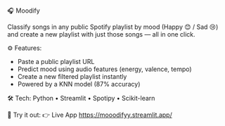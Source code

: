 🎧 Moodify

Classify songs in any public Spotify playlist by mood (Happy 😊 / Sad 😢) and create a new playlist with just those songs — all in one click.

⚙️ Features:
- Paste a public playlist URL
- Predict mood using audio features (energy, valence, tempo)
- Create a new filtered playlist instantly
- Powered by a KNN model (87% accuracy)

🛠️ Tech:
Python • Streamlit • Spotipy • Scikit-learn

🚀 Try it out:
👉 Live App https://mooodifyy.streamlit.app/
